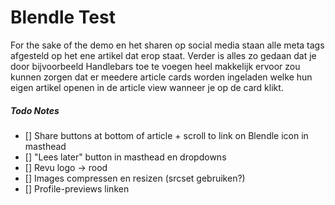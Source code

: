 Blendle Test
============

For the sake of the demo en het sharen op social media staan alle meta tags afgesteld op het ene artikel dat erop staat. Verder is alles zo gedaan dat je door bijvoorbeeld Handlebars toe te voegen heel makkelijk ervoor zou kunnen zorgen dat er meedere article cards worden ingeladen welke hun eigen artikel openen in de article view wanneer je op de card klikt.

##### Todo Notes
* [] Share buttons at bottom of article + scroll to link on Blendle icon in masthead
* [] "Lees later" button in masthead en dropdowns
* [] Revu logo -> rood
* [] Images compressen en resizen (srcset gebruiken?)
* [] Profile-previews linken